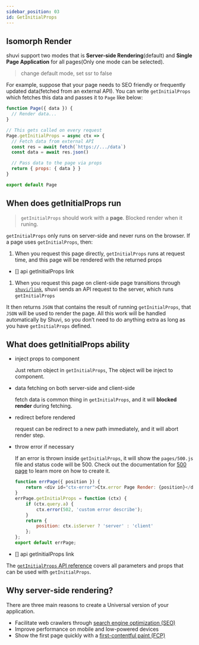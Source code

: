 ```yaml
---
sidebar_position: 03
id: GetInitialProps
---
```


## Isomorph Render

shuvi support two modes that is **Server-side Rendering**(default) and **Single Page Application** for all pages(Only one mode can be selected).

> change default mode, set ssr to false

For example, suppose that your page needs to SEO friendly or frequently updated data(fetched from an external API). You can write `getInitialProps` which fetches this data and passes it to `Page` like below:

```jsx
function Page({ data }) {
  // Render data...
}

// This gets called on every request
Page.getInitialProps = async ctx => {
  // Fetch data from external API
  const res = await fetch(`https://.../data`)
  const data = await res.json()

  // Pass data to the page via props
  return { props: { data } }
}

export default Page
```

## When does getInitialProps run

> `getInitialProps` should work with a **page**. Blocked render when it runing.

`getInitialProps` only runs on server-side and never runs on the browser. If a page uses `getInitialProps`, then:

 1. When you request this page directly, `getInitialProps` runs at request time, and this page will be rendered with the returned props

 - [] api getInitialProps link
 1. When you request this page on client-side page transitions through [`shuvi/link`](#666), shuvi sends an API request to the server, which runs `getInitialProps`

It then returns `JSON` that contains the result of running `getInitialProps`, that `JSON` will be used to render the page. All this work will be handled automatically by Shuvi, so you don’t need to do anything extra as long as you have `getInitialProps` defined.

## What does getInitialProps ability

- inject props to component

  Just return object in `getInitialProps`, The object will be inject to component.

- data fetching on both server-side and client-side
  
  fetch data is common thing in `getInitialProps`, and it will **blocked render** during fetching.
  
- redirect before rendered

  request can be redirect to a new path immediately, and it will abort render step.
  
- throw error if necessary 
  
  If an error is thrown inside `getInitialProps`, it will show the `pages/500.js` file and status code will be 500. Check out the documentation for [500 page](./custom-error.md#500-page) to learn more on how to create it.
  ```javascript
  function errPage({ position }) {
      return <div id="ctx-error">Ctx.error Page Render: {position}</div>;
  }
  errPage.getInitialProps = function (ctx) {
      if (ctx.query.a) {
          ctx.error(502, 'custom error describe');
      }
      return {
          position: ctx.isServer ? 'server' : 'client'
      };
  };
  export default errPage;
  ```

- [] api getInitialProps link

The [`getInitialProps` API reference](#666) covers all parameters and props that can be used with `getInitialProps`.

## Why server-side rendering?

There are three main reasons to create a Universal version of your application.

- Facilitate web crawlers through [search engine optimization (SEO)](https://developers.google.com/search/docs/beginner/seo-starter-guide)
- Improve performance on mobile and low-powered devices
- Show the first page quickly with a [first-contentful paint (FCP)](https://web.dev/first-contentful-paint/)
